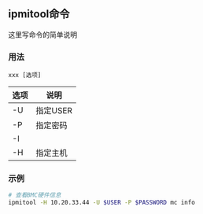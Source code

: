 ## ipmitool命令
这里写命令的简单说明

### 用法
```
xxx [选项]
```

| 选项 | 说明 |
| --- | --- |
| -U | 指定USER |
| -P | 指定密码 |
| -I | 
| -H | 指定主机 |

### 示例
```sh
# 查看BMC硬件信息
ipmitool -H 10.20.33.44 -U $USER -P $PASSWORD mc info

```
